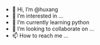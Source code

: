 - 👋 Hi, I’m @huxang
- 👀 I’m interested in ...
- 🌱 I’m currently learning python
- 💞️ I’m looking to collaborate on ...
- 📫 How to reach me ...

<!---
huxang/huxang is a ✨ special ✨ repository because its `README.md` (this file) appears on your GitHub profile.
You can click the Preview link to take a look at your changes.
--->
